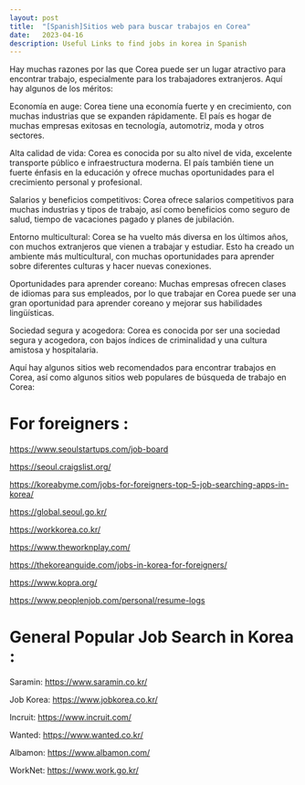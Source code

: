 ```yaml
---
layout: post
title:  "[Spanish]Sitios web para buscar trabajos en Corea"
date:   2023-04-16
description: Useful Links to find jobs in korea in Spanish
---
```


Hay muchas razones por las que Corea puede ser un lugar atractivo para encontrar trabajo, especialmente para los trabajadores extranjeros. Aquí hay algunos de los méritos:

Economía en auge: Corea tiene una economía fuerte y en crecimiento, con muchas industrias que se expanden rápidamente. El país es hogar de muchas empresas exitosas en tecnología, automotriz, moda y otros sectores.

Alta calidad de vida: Corea es conocida por su alto nivel de vida, excelente transporte público e infraestructura moderna. El país también tiene un fuerte énfasis en la educación y ofrece muchas oportunidades para el crecimiento personal y profesional.

Salarios y beneficios competitivos: Corea ofrece salarios competitivos para muchas industrias y tipos de trabajo, así como beneficios como seguro de salud, tiempo de vacaciones pagado y planes de jubilación.

Entorno multicultural: Corea se ha vuelto más diversa en los últimos años, con muchos extranjeros que vienen a trabajar y estudiar. Esto ha creado un ambiente más multicultural, con muchas oportunidades para aprender sobre diferentes culturas y hacer nuevas conexiones.

Oportunidades para aprender coreano: Muchas empresas ofrecen clases de idiomas para sus empleados, por lo que trabajar en Corea puede ser una gran oportunidad para aprender coreano y mejorar sus habilidades lingüísticas.

Sociedad segura y acogedora: Corea es conocida por ser una sociedad segura y acogedora, con bajos índices de criminalidad y una cultura amistosa y hospitalaria.

Aquí hay algunos sitios web recomendados para encontrar trabajos en Corea, así como algunos sitios web populares de búsqueda de trabajo en Corea:

# For foreigners : 

<https://www.seoulstartups.com/job-board>  

<https://seoul.craigslist.org/>  

<https://koreabyme.com/jobs-for-foreigners-top-5-job-searching-apps-in-korea/>  

<https://global.seoul.go.kr/>  

<https://workkorea.co.kr/>  

<https://www.theworknplay.com/>  

<https://thekoreanguide.com/jobs-in-korea-for-foreigners/>  

<https://www.kopra.org/>  

<https://www.peoplenjob.com/personal/resume-logs>  


# General Popular Job Search in Korea : 

Saramin: <https://www.saramin.co.kr/>  

Job Korea: <https://www.jobkorea.co.kr/>  

Incruit: <https://www.incruit.com/>  

Wanted: <https://www.wanted.co.kr/>  

Albamon: <https://www.albamon.com/>  

WorkNet: <https://www.work.go.kr/>  

